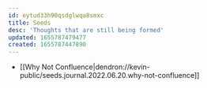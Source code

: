 ```yaml
---
id: eytud33h90qsdglwqa8smxc
title: Seeds
desc: 'Thoughts that are still being formed'
updated: 1655787479477
created: 1655787447890
---
```



- [[Why Not Confluence|dendron://kevin-public/seeds.journal.2022.06.20.why-not-confluence]]